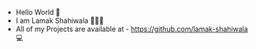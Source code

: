 - Hello World 👋
- I am Lamak Shahiwala 👨🏼‍🎓
- All of my Projects are available at - https://github.com/lamak-shahiwala 💻

